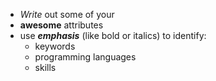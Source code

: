 - *Write* out some of your
- __awesome__ attributes
- use __*emphasis*__ (like bold or italics) to identify:
  - keywords
  - programming languages
  - skills
